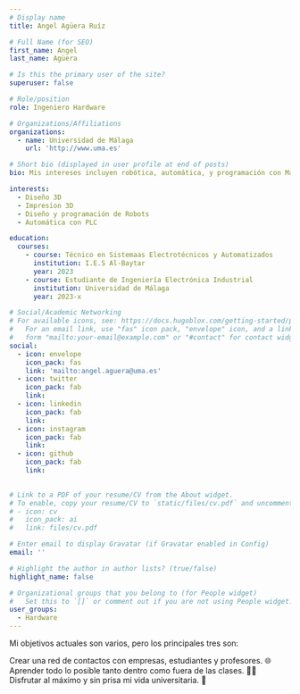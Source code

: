 ```yaml
---
# Display name
title: Angel Agüera Ruíz

# Full Name (for SEO)
first_name: Angel
last_name: Agüera

# Is this the primary user of the site?
superuser: false

# Role/position
role: Ingeniero Hardware

# Organizations/Affiliations
organizations:
  - name: Universidad de Málaga
    url: 'http://www.uma.es'

# Short bio (displayed in user profile at end of posts)
bio: Mis intereses incluyen robótica, automática, y programación con Matlab Simulink.

interests:
  - Diseño 3D
  - Impresion 3D
  - Diseño y programación de Robots
  - Automática con PLC

education:
  courses:
    - course: Técnico en Sistemaas Electrotécnicos y Automatizados
      institution: I.E.S Al-Baytar
      year: 2023
    - course: Estudiante de Ingeniería Electrónica Industrial
      institution: Universidad de Málaga
      year: 2023-x

# Social/Academic Networking
# For available icons, see: https://docs.hugoblox.com/getting-started/page-builder/#icons
#   For an email link, use "fas" icon pack, "envelope" icon, and a link in the
#   form "mailto:your-email@example.com" or "#contact" for contact widget.
social:
  - icon: envelope
    icon_pack: fas
    link: 'mailto:angel.aguera@uma.es'
  - icon: twitter
    icon_pack: fab
    link: 
  - icon: linkedin
    icon_pack: fab
    link: 
  - icon: instagram
    icon_pack: fab
    link: 
  - icon: github
    icon_pack: fab
    link: 

    
# Link to a PDF of your resume/CV from the About widget.
# To enable, copy your resume/CV to `static/files/cv.pdf` and uncomment the lines below.
# - icon: cv
#   icon_pack: ai
#   link: files/cv.pdf

# Enter email to display Gravatar (if Gravatar enabled in Config)
email: ''

# Highlight the author in author lists? (true/false)
highlight_name: false

# Organizational groups that you belong to (for People widget)
#   Set this to `[]` or comment out if you are not using People widget.
user_groups:
  - Hardware
---
```




Mi objetivos actuales son varios, pero los principales tres son:

Crear una red de contactos con empresas, estudiantes y profesores. 🌐
Aprender todo lo posible tanto dentro como fuera de las clases. 🧑‍🎓
Disfrutar al máximo y sin prisa mi vida universitaria. 🍻
